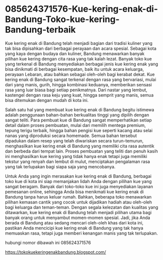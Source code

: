 # 085624371576-Kue-kering-enak-di-Bandung-Toko-kue-kering-Bandung-terbaik

Kue kering enak di Bandung telah menjadi bagian dari tradisi kuliner yang tak bisa dipisahkan dari berbagai perayaan dan acara spesial. Sebagai kota yang kaya dengan budaya dan kuliner, Bandung menawarkan banyak pilihan kue kering dengan cita rasa yang tak kalah lezat. Banyak toko kue yang terkenal di Bandung menyediakan berbagai jenis kue kering enak yang bisa dinikmati di berbagai kesempatan, baik itu untuk acara keluarga, perayaan Lebaran, atau bahkan sebagai oleh-oleh bagi kerabat dekat. Kue kering enak di Bandung sangat terkenal dengan rasa yang bervariasi, mulai dari yang manis, gurih, hingga kombinasi keduanya, memberikan sensasi rasa yang luar biasa bagi setiap penikmatnya. Dari nastar yang lembut, kastengel dengan rasa keju yang kuat, hingga semprit yang manis, semua bisa ditemukan dengan mudah di kota ini.

Salah satu hal yang membuat kue kering enak di Bandung begitu istimewa adalah penggunaan bahan-bahan berkualitas tinggi yang dipilih dengan sangat teliti. Para pembuat kue di Bandung sangat memperhatikan setiap detail dalam proses pembuatan, mulai dari memilih mentega premium, tepung terigu terbaik, hingga bahan pengisi kue seperti kacang atau selai nanas yang diproduksi secara homemade. Semua bahan tersebut dipadukan dalam resep yang telah diwariskan secara turun-temurun, menghasilkan kue kering enak di Bandung yang memiliki cita rasa autentik dan berbeda dari tempat lain. Proses pembuatan yang teliti dan penuh kasih ini menghasilkan kue kering yang tidak hanya enak tetapi juga memiliki tekstur yang renyah dan lembut di mulut, menciptakan pengalaman rasa yang tak terlupakan bagi siapa saja yang mencobanya.

Untuk Anda yang ingin merasakan kue kering enak di Bandung, berbagai toko kue di kota ini siap memanjakan lidah Anda dengan pilihan kue yang sangat beragam. Banyak dari toko-toko kue ini juga menyediakan layanan pemesanan online, sehingga Anda bisa menikmati kue kering enak di Bandung tanpa harus keluar rumah. Bahkan, beberapa toko menawarkan pilihan kemasan cantik yang cocok untuk dijadikan hadiah atau oleh-oleh bagi keluarga dan teman-teman. Dengan segala kelezatan dan kualitas yang ditawarkan, kue kering enak di Bandung telah menjadi pilihan utama bagi banyak orang untuk menyambut momen-momen spesial. Jadi, jika Anda berada di Bandung atau sedang mencari oleh-oleh khas dari kota ini, pastikan Anda mencicipi kue kering enak di Bandung yang tak hanya memuaskan rasa, tetapi juga memberi kenangan manis yang tak terlupakan.

hubungi nomor dibawah ini
085624371576

https://tokokuekeringenakbandung.blogspot.com/
